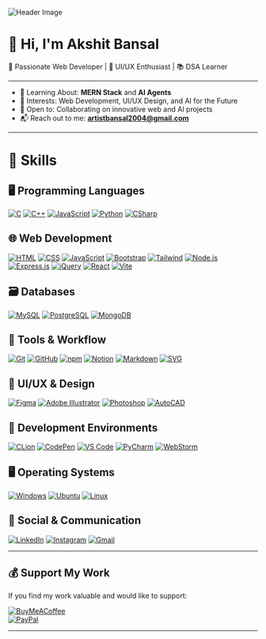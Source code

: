 ![Header Image](./GitHub%20Profile%20Header%20Image.png)

# 👋 Hi, I'm Akshit Bansal

🚀 Passionate Web Developer | 🎨 UI/UX Enthusiast | 📚 DSA Learner

---

- 🌱 Learning About: **MERN Stack** and **AI Agents**  
- 👀 Interests: Web Development, UI/UX Design, and AI for the Future  
- 🤝 Open to: Collaborating on innovative web and AI projects  
- 📬 Reach out to me: **artistbansal2004@gmail.com**

---

# 💼 Skills

## 🖥️ Programming Languages  
[![C](https://skillicons.dev/icons?i=c)](https://skillicons.dev) 
[![C++](https://skillicons.dev/icons?i=cpp)](https://skillicons.dev)
[![JavaScript](https://skillicons.dev/icons?i=js)](https://skillicons.dev)
[![Python](https://skillicons.dev/icons?i=py)](https://skillicons.dev)
[![CSharp](https://skillicons.dev/icons?i=csharp)](https://skillicons.dev)

## 🌐 Web Development  
[![HTML](https://skillicons.dev/icons?i=html)](https://skillicons.dev)
[![CSS](https://skillicons.dev/icons?i=css)](https://skillicons.dev)
[![JavaScript](https://skillicons.dev/icons?i=js)](https://skillicons.dev)
[![Bootstrap](https://skillicons.dev/icons?i=bootstrap)](https://skillicons.dev)
[![Tailwind](https://skillicons.dev/icons?i=tailwind)](https://skillicons.dev)
[![Node.js](https://skillicons.dev/icons?i=nodejs)](https://skillicons.dev)
[![Express.js](https://skillicons.dev/icons?i=express)](https://skillicons.dev)
[![jQuery](https://skillicons.dev/icons?i=jquery)](https://skillicons.dev)
[![React](https://skillicons.dev/icons?i=react)](https://skillicons.dev)
[![Vite](https://skillicons.dev/icons?i=vite)](https://skillicons.dev)

## 🗃️ Databases  
[![MySQL](https://skillicons.dev/icons?i=mysql)](https://skillicons.dev)
[![PostgreSQL](https://skillicons.dev/icons?i=postgres)](https://skillicons.dev)
[![MongoDB](https://skillicons.dev/icons?i=mongodb)](https://skillicons.dev)

## 🔧 Tools & Workflow  
[![Git](https://skillicons.dev/icons?i=git)](https://skillicons.dev)
[![GitHub](https://skillicons.dev/icons?i=github)](https://skillicons.dev)
[![npm](https://skillicons.dev/icons?i=npm)](https://skillicons.dev)
[![Notion](https://skillicons.dev/icons?i=notion)](https://skillicons.dev)
[![Markdown](https://skillicons.dev/icons?i=md)](https://skillicons.dev)
[![SVG](https://skillicons.dev/icons?i=svg)](https://skillicons.dev)

## 🎨 UI/UX & Design  
[![Figma](https://skillicons.dev/icons?i=figma)](https://skillicons.dev)
[![Adobe Illustrator](https://skillicons.dev/icons?i=ai)](https://skillicons.dev)
[![Photoshop](https://skillicons.dev/icons?i=ps)](https://skillicons.dev)
[![AutoCAD](https://skillicons.dev/icons?i=autocad)](https://skillicons.dev)

## 🧠 Development Environments  
[![CLion](https://skillicons.dev/icons?i=clion)](https://skillicons.dev)
[![CodePen](https://skillicons.dev/icons?i=codepen)](https://skillicons.dev)
[![VS Code](https://skillicons.dev/icons?i=vscode)](https://skillicons.dev)
[![PyCharm](https://skillicons.dev/icons?i=pycharm)](https://skillicons.dev)
[![WebStorm](https://skillicons.dev/icons?i=webstorm)](https://skillicons.dev)

## 🖥️ Operating Systems  
[![Windows](https://skillicons.dev/icons?i=windows)](https://skillicons.dev)
[![Ubuntu](https://skillicons.dev/icons?i=ubuntu)](https://skillicons.dev)
[![Linux](https://skillicons.dev/icons?i=linux)](https://skillicons.dev)

## 📡 Social & Communication  
[![LinkedIn](https://skillicons.dev/icons?i=linkedin)](https://www.linkedin.com/in/akshit-bansal11)
[![Instagram](https://skillicons.dev/icons?i=instagram)](https://www.instagram.com/akshit_bansal11)
[![Gmail](https://skillicons.dev/icons?i=gmail)](mailto:artistbansal2004@gmail.com)

---

## 💰 Support My Work

If you find my work valuable and would like to support:

[![BuyMeACoffee](https://img.shields.io/badge/Buy%20Me%20a%20Coffee-ffdd00?style=for-the-badge&logo=buy-me-a-coffee&logoColor=black)](https://buymeacoffee.com/akshit_bansal11)  
[![PayPal](https://img.shields.io/badge/PayPal-00457C?style=for-the-badge&logo=paypal&logoColor=white)](https://paypal.me/AkshitBansal141)

---
